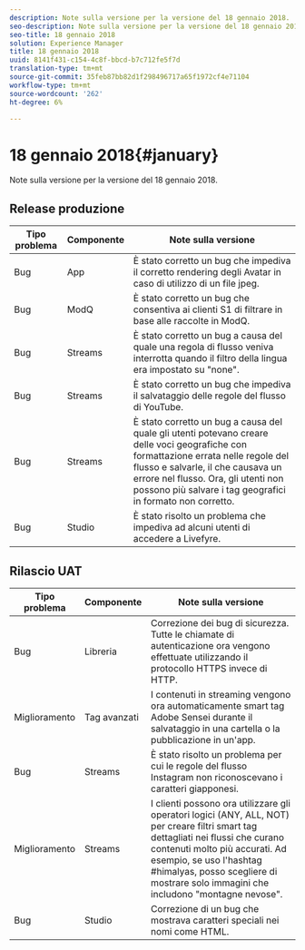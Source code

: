 ```yaml
---
description: Note sulla versione per la versione del 18 gennaio 2018.
seo-description: Note sulla versione per la versione del 18 gennaio 2018.
seo-title: 18 gennaio 2018
solution: Experience Manager
title: 18 gennaio 2018
uuid: 8141f431-c154-4c8f-bbcd-b7c712fe5f7d
translation-type: tm+mt
source-git-commit: 35feb87bb82d1f298496717a65f1972cf4e71104
workflow-type: tm+mt
source-wordcount: '262'
ht-degree: 6%

---
```



# 18 gennaio 2018{#january}

Note sulla versione per la versione del 18 gennaio 2018.

## Release produzione

| **Tipo problema** | **Componente** | **Note sulla versione** |
|---|---|---|
| Bug | App | È stato corretto un bug che impediva il corretto rendering degli Avatar in caso di utilizzo di un file jpeg. |
| Bug | ModQ | È stato corretto un bug che consentiva ai clienti S1 di filtrare in base alle raccolte in ModQ. |
| Bug | Streams | È stato corretto un bug a causa del quale una regola di flusso veniva interrotta quando il filtro della lingua era impostato su &quot;none&quot;. |
| Bug | Streams | È stato corretto un bug che impediva il salvataggio delle regole del flusso di YouTube. |
| Bug | Streams | È stato corretto un bug a causa del quale gli utenti potevano creare delle voci geografiche con formattazione errata nelle regole del flusso e salvarle, il che causava un errore nel flusso. Ora, gli utenti non possono più salvare i tag geografici in formato non corretto. |
| Bug | Studio | È stato risolto un problema che impediva ad alcuni utenti di accedere a Livefyre. |

## Rilascio UAT

| **Tipo problema** | **Componente** | **Note sulla versione** |
|---|---|---|
| Bug | Libreria | Correzione dei bug di sicurezza. Tutte le chiamate di autenticazione ora vengono effettuate utilizzando il protocollo HTTPS invece di HTTP. |
| Miglioramento | Tag avanzati | I contenuti in streaming vengono ora automaticamente smart tag  Adobe Sensei durante il salvataggio in una cartella o la pubblicazione in un&#39;app. |
| Bug | Streams | È stato risolto un problema per cui le regole del flusso Instagram non riconoscevano i caratteri giapponesi. |
| Miglioramento | Streams | I clienti possono ora utilizzare gli operatori logici (ANY, ALL, NOT) per creare filtri smart tag dettagliati nei flussi che curano contenuti molto più accurati. Ad esempio, se uso l&#39;hashtag #himalyas, posso scegliere di mostrare solo immagini che includono &quot;montagne nevose&quot;. |
| Bug | Studio | Correzione di un bug che mostrava caratteri speciali nei nomi come HTML. |

